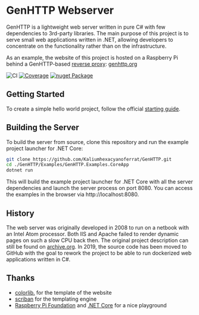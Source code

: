 # GenHTTP Webserver

GenHTTP is a lightweight web server written in pure C# with few dependencies to 3rd-party libraries. The main purpose of this project is to serve small web applications written in .NET, allowing developers to concentrate on the functionality rather than on the infrastructure.

As an example, the website of this project is hosted on a Raspberry Pi behind a GenHTTP-based [reverse proxy](https://github.com/Kaliumhexacyanoferrat/GenHTTP.Gateway): [genhttp.org](https://genhttp.org/)

![CI](https://github.com/Kaliumhexacyanoferrat/GenHTTP/workflows/Build/badge.svg) [![Coverage](https://sonarcloud.io/api/project_badges/measure?project=GenHTTP&metric=coverage)](https://sonarcloud.io/dashboard?id=GenHTTP)  [![nuget Package](https://img.shields.io/nuget/v/GenHTTP.Core.svg)](https://www.nuget.org/packages/GenHTTP.Core/) 

## Getting Started

To create a simple hello world project, follow the official <a href="https://genhttp.org/documentation/">starting guide</a>.

## Building the Server

To build the server from source, clone this repository and run the example project launcher for .NET Core:

```sh
git clone https://github.com/Kaliumhexacyanoferrat/GenHTTP.git
cd ./GenHTTP/Examples/GenHTTP.Examples.CoreApp
dotnet run
```

This will build the example project launcher for .NET Core with all the server dependencies and launch the server process on port 8080. You can access the examples in the browser via http://localhost:8080.

## History

The web server was originally developed in 2008 to run on a netbook with an Intel Atom processor. Both IIS and Apache failed to render dynamic pages on such a slow CPU back then. The original project description can still be found on [archive.org](https://web.archive.org/web/20100706192130/http://gene.homeip.net/GenHTTPWebsite/). In 2019, the source code has been moved to GitHub with the goal to rework the project to be able to run dockerized web applications written in C#.

## Thanks

- [colorlib.](https://colorlib.com/) for the template of the website
- [scriban](https://github.com/lunet-io/scriban) for the templating engine
- [Raspberry Pi Foundation](https://www.raspberrypi.org/) and [.NET Core](https://github.com/dotnet/core) for a nice playground

